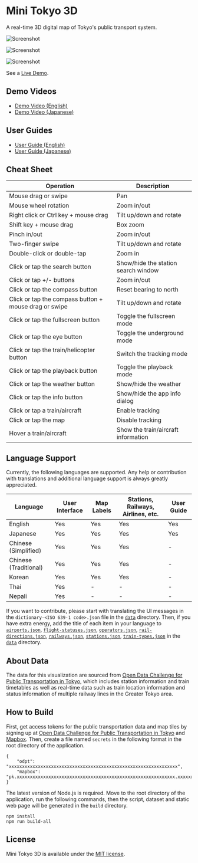 # Mini Tokyo 3D

A real-time 3D digital map of Tokyo's public transport system.

![Screenshot](https://minitokyo3d.com/images/screenshot1.jpg)

![Screenshot](https://minitokyo3d.com/images/screenshot2.jpg)

![Screenshot](https://minitokyo3d.com/images/screenshot3.jpg)

See a [Live Demo](https://minitokyo3d.com).

## Demo Videos

- [Demo Video (English)](https://youtu.be/sxFEwj0sBJk)
- [Demo Video (Japanese)](https://youtu.be/_3N651UnxDA)

## User Guides

- [User Guide (English)](https://github.com/nagix/mini-tokyo-3d/blob/master/USER_GUIDE-en.md)
- [User Guide (Japanese)](https://github.com/nagix/mini-tokyo-3d/blob/master/USER_GUIDE-ja.md)

## Cheat Sheet

Operation | Description
--- | ---
Mouse drag or swipe | Pan
Mouse wheel rotation | Zoom in/out
Right click or Ctrl key + mouse drag | Tilt up/down and rotate
Shift key + mouse drag | Box zoom
Pinch in/out | Zoom in/out
Two-finger swipe | Tilt up/down and rotate
Double-click or double-tap | Zoom in
Click or tap the search button | Show/hide the station search window
Click or tap +/- buttons | Zoom in/out
Click or tap the compass button | Reset bearing to north
Click or tap the compass button + mouse drag or swipe | Tilt up/down and rotate
Click or tap the fullscreen button | Toggle the fullscreen mode
Click or tap the eye button | Toggle the underground mode
Click or tap the train/helicopter button | Switch the tracking mode
Click or tap the playback button | Toggle the playback mode
Click or tap the weather button | Show/hide the weather
Click or tap the info button | Show/hide the app info dialog
Click or tap a train/aircraft | Enable tracking
Click or tap the map | Disable tracking
Hover a train/aircraft | Show the train/aircraft information

## Language Support

Currently, the following languages are supported. Any help or contribution with translations and additional language support is always greatly appreciated.

Language | User Interface | Map Labels | Stations, Railways, Airlines, etc. | User Guide
--- | --- | --- | --- | ---
English | Yes | Yes | Yes | Yes
Japanese | Yes | Yes | Yes | Yes
Chinese (Simplified) | Yes | Yes | Yes | -
Chinese (Traditional) | Yes | Yes | Yes | -
Korean | Yes | Yes | Yes | -
Thai | Yes | - | - | -
Nepali | Yes | - | - | -

If you want to contribute, please start with translating the UI messages in the `dictionary-<ISO 639-1 code>.json` file in the [`data`](https://github.com/nagix/mini-tokyo-3d/tree/master/data) directory. Then, if you have extra energy, add the title of each item in your language to [`airports.json`](https://github.com/nagix/mini-tokyo-3d/blob/master/data/airports.json), [`flight-statuses.json`](https://github.com/nagix/mini-tokyo-3d/blob/master/data/flight-statuses.json), [`operators.json`](https://github.com/nagix/mini-tokyo-3d/blob/master/data/operators.json), [`rail-directions.json`](https://github.com/nagix/mini-tokyo-3d/blob/master/data/rail-directions.json), [`railways.json`](https://github.com/nagix/mini-tokyo-3d/blob/master/data/railways.json), [`stations.json`](https://github.com/nagix/mini-tokyo-3d/blob/master/data/stations.json), [`train-types.json`](https://github.com/nagix/mini-tokyo-3d/blob/master/data/train-types.json) in the [`data`](https://github.com/nagix/mini-tokyo-3d/tree/master/data) directory.

## About Data

The data for this visualization are sourced from [Open Data Challenge for Public Transportation in Tokyo](https://tokyochallenge.odpt.org/en/), which includes station information and train timetables as well as real-time data such as train location information and status information of multiple railway lines in the Greater Tokyo area.

## How to Build

First, get access tokens for the public transportation data and map tiles by signing up at [Open Data Challenge for Public Transportation in Tokyo](https://tokyochallenge.odpt.org/en/index.html#entry) and [Mapbox](https://account.mapbox.com/auth/signup/). Then, create a file named `secrets` in the following format in the root directory of the application.
```
{
    "odpt": "xxxxxxxxxxxxxxxxxxxxxxxxxxxxxxxxxxxxxxxxxxxxxxxxxxxxxxxxxxxxxxxx",
    "mapbox": "pk.xxxxxxxxxxxxxxxxxxxxxxxxxxxxxxxxxxxxxxxxxxxxxxxxxxxxxxxxxxxx.xxxxxxxxxxxxxxxxxxxxxx"
}
```

The latest version of Node.js is required. Move to the root directory of the application, run the following commands, then the script, dataset and static web page will be generated in the `build` directory.
```
npm install
npm run build-all
```

## License

Mini Tokyo 3D is available under the [MIT license](https://opensource.org/licenses/MIT).
